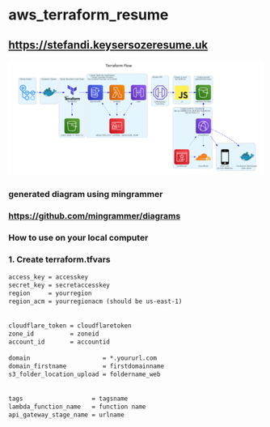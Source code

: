 # aws_terraform_resume

## https://stefandi.keysersozeresume.uk

![image](diagram/test.png)
### generated diagram using mingrammer
### https://github.com/mingrammer/diagrams


### How to use on your local computer

### 1. Create terraform.tfvars

```
access_key = accesskey
secret_key = secretaccesskey
region     = yourregion
region_acm = yourregionacm (should be us-east-1)


cloudflare_token = cloudflaretoken
zone_id          = zoneid
account_id       = accountid

domain                    = *.yoururl.com
domain_firstname          = firstdomainname
s3_folder_location_upload = foldername_web


tags                   = tagsname
lambda_function_name   = function name
api_gateway_stage_name = urlname
```

